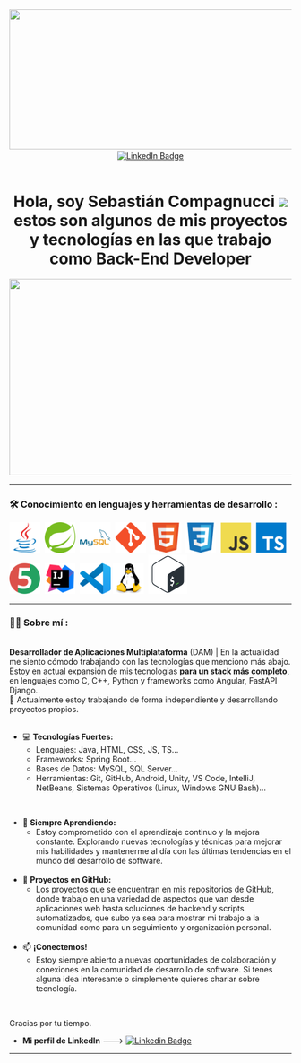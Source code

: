 <div align="center">
  <img src="https://media4.giphy.com/media/v1.Y2lkPTc5MGI3NjExemRzd3Izc3QzaGU1Y25qcXg3dW9xYjR5Z2ZhcThsZ3Y4enR0d2FqOCZlcD12MV9pbnRlcm5hbF9naWZfYnlfaWQmY3Q9Zw/26uf5EfMqWNWCLbc4/giphy.webp" height="250" width="1000"/>
  <div id="badges">
    <a href="https://www.linkedin.com/in/sebastian-compagnucci/">
      <img src="https://img.shields.io/badge/LinkedIn-blue?style=for-the-badge&logo=linkedin&logoColor=white" alt="LinkedIn Badge"/>
    </a>
  </div>
  <img src="https://komarev.com/ghpvc/?username=Hugoag03&color=blue" alt=""/>
  <h1>Hola, soy Sebastián Compagnucci <img src="https://media.giphy.com/media/hvRJCLFzcasrR4ia7z/giphy.gif" width="30px"/><br> estos son algunos de mis proyectos y tecnologías en las que trabajo como Back-End Developer </h1>
</div>

<div align="center">
  <img src="Mastermind.gif" width="700" height="350"/>
</div>

---

### :hammer_and_wrench: Conocimiento en lenguajes y herramientas de desarrollo :

<div>
  <img src="https://github.com/devicons/devicon/blob/master/icons/java/java-original.svg" title="Java" alt="Java" width="55" height="55"/>&nbsp;
  <img src="https://github.com/devicons/devicon/blob/master/icons/spring/spring-original.svg" title="SpringBoot" alt="SpringBoot" width="55" height="55"/>&nbsp;
  <img src="https://github.com/devicons/devicon/blob/master/icons/mysql/mysql-original-wordmark.svg" title="MySQL" alt="MySQL" width="55" height="55"/>&nbsp;
  <img src="https://github.com/devicons/devicon/blob/master/icons/git/git-original.svg" title="Git" alt="Git" width="55" height="55"/>&nbsp; 
  <img src="https://github.com/devicons/devicon/blob/master/icons/html5/html5-original.svg" title="HTML5" alt="HTML" width="55" height="55"/>&nbsp; 
  <img src="https://github.com/devicons/devicon/blob/master/icons/css3/css3-original.svg" title="CSS" alt="CSS" width="55" height="55"/>&nbsp;
  <img src="https://github.com/devicons/devicon/blob/master/icons/javascript/javascript-original.svg" title="JavaScript" alt="JavaScript" width="55" height="55"/>&nbsp;
  <img src="https://github.com/devicons/devicon/blob/master/icons/typescript/typescript-original.svg" title="TypeScript" alt="TypeScript" width="55" height="55"/>&nbsp;
  <img src="https://github.com/devicons/devicon/blob/master/icons/junit/junit-original.svg" title="JUnit" alt="Postman" width="55" height="55"/>&nbsp;
  <img src="https://github.com/devicons/devicon/blob/master/icons/intellij/intellij-original.svg" title="Intellij" alt="Intellij" width="55" height="55"/>&nbsp;
  <img src="https://github.com/devicons/devicon/blob/master/icons/vscode/vscode-original.svg" title="VisualStudioCode" alt="VisualStudioCode" width="55" height="55"/>
  <img src="https://github.com/devicons/devicon/blob/master/icons/linux/linux-original.svg" title="Linux" alt="Linux" width="55" height="55"/>&nbsp;
  <img src="https://github.com/devicons/devicon/blob/master/icons/bash/bash-original.svg" title="Bash" alt="Bash" width="70" height="70"/>&nbsp; 
  
</div>

---

### :man_technologist: Sobre mí :

 <br> **Desarrollador de Aplicaciones Multiplataforma** (DAM) | En la actualidad me siento cómodo trabajando con las tecnologías que menciono más abajo.
 <br>Estoy en actual expansión de mis tecnologias **para un stack más completo**, en lenguajes como C, C++, Python y frameworks como Angular, FastAPI Django..
<br> 
 :telescope: Actualmente estoy trabajando de forma independiente y desarrollando proyectos propios.<br>
 <br> 

- 💻 **Tecnologías Fuertes:** 
    - Lenguajes: Java, HTML, CSS, JS, TS...
    - Frameworks: Spring Boot...
    - Bases de Datos: MySQL, SQL Server...
    - Herramientas: Git, GitHub, Android, Unity, VS Code, IntelliJ, NetBeans, Sistemas Operativos (Linux, Windows GNU Bash)...
<br> 

- 🌱 **Siempre Aprendiendo:** 
    - Estoy comprometido con el aprendizaje continuo y la mejora constante. Explorando nuevas tecnologías y técnicas para mejorar mis habilidades y mantenerme al día con las últimas tendencias en el mundo del desarrollo de software.
   <br> 
- 🚀 **Proyectos en GitHub:** 
    - Los proyectos que se encuentran en mis repositorios de GitHub, donde trabajo en una variedad de aspectos que van desde aplicaciones web hasta soluciones de backend y scripts automatizados, que subo ya sea para mostrar mi trabajo a la comunidad como para un seguimiento y organización personal.
    <br> 
- 📫 **¡Conectemos!** 
    - Estoy siempre abierto a nuevas oportunidades de colaboración y conexiones en la comunidad de desarrollo de software. Si tenes alguna idea interesante o simplemente quieres charlar sobre tecnología.
    
       
<br> 

 Gracias por tu tiempo.<br> 
+ **Mi perfil de LinkedIn**              --->    [![Linkedin Badge](https://img.shields.io/badge/-Sebasitan-blue?style=flat&logo=Linkedin&logoColor=white)](https://www.linkedin.com/in/sebastian-compagnucci/)

---


